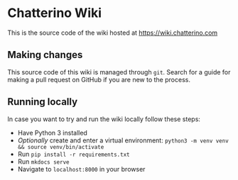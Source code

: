 # Chatterino Wiki

This is the source code of the wiki hosted at https://wiki.chatterino.com

## Making changes

This source code of this wiki is managed through `git`.
Search for a guide for making a pull request on GitHub if you are new to the process.

## Running locally

In case you want to try and run the wiki locally follow these steps:

- Have Python 3 installed
- _Optionally_ create and enter a virtual environment: `python3 -m venv venv && source venv/bin/activate`
- Run `pip install -r requirements.txt`
- Run `mkdocs serve`
- Navigate to `localhost:8000` in your browser
